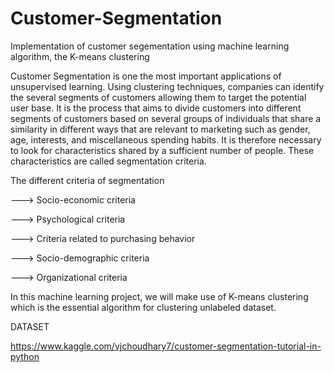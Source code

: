 # Customer-Segmentation
Implementation of customer segementation using  machine learning algorithm, the K-means clustering

Customer Segmentation is one the most important applications of unsupervised learning. Using clustering techniques, 
companies can identify the several segments of customers allowing them to target the potential user base.
It is the process that aims to  divide  customers into different segments of customers  based on several groups of 
individuals that share a similarity in different ways that are relevant to marketing such as gender, age, interests, 
and miscellaneous spending habits. It is therefore necessary to look for characteristics shared by a sufficient number 
of people. These characteristics are called segmentation criteria.

The different criteria of segmentation 

---> Socio-economic criteria

---> Psychological criteria

---> Criteria related to purchasing behavior

---> Socio-demographic criteria

---> Organizational criteria

In this machine learning project, we will make use of K-means clustering which is the essential algorithm for clustering unlabeled dataset. 


DATASET

https://www.kaggle.com/vjchoudhary7/customer-segmentation-tutorial-in-python



